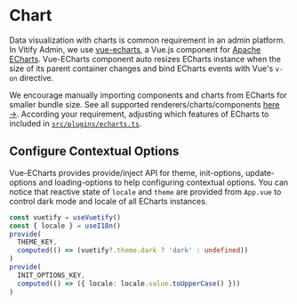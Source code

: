 # Chart

Data visualization with charts is common requirement in an admin platform. In Vitify Admin, we use [vue-echarts](https://github.com/ecomfe/vue-echarts), a Vue.js component for [Apache ECharts](https://echarts.apache.org/en/index.html). Vue-ECharts component auto resizes ECharts instance when the size of its parent container changes and bind ECharts events with Vue's `v-on` directive.

We encourage manually importing components and charts from ECharts for smaller bundle size. See all supported renderers/charts/components [here →](https://github.com/apache/echarts/blob/master/src/echarts.all.ts). According your requirement, adjusting which features of ECharts to included in [`src/plugins/echarts.ts`](https://github.com/kingyue737/vitify-admin/blob/main/src/plugins/echarts.ts).

## Configure Contextual Options

Vue-ECharts provides provide/inject API for theme, init-options, update-options and loading-options to help configuring contextual options.
You can notice that reactive state of `locale` and `theme` are provided from `App.vue` to control dark mode and locale of all ECharts instances.

```ts
const vuetify = useVuetify()
const { locale } = useI18n()
provide(
  THEME_KEY,
  computed(() => (vuetify?.theme.dark ? 'dark' : undefined))
)
provide(
  INIT_OPTIONS_KEY,
  computed(() => ({ locale: locale.value.toUpperCase() }))
)
```
